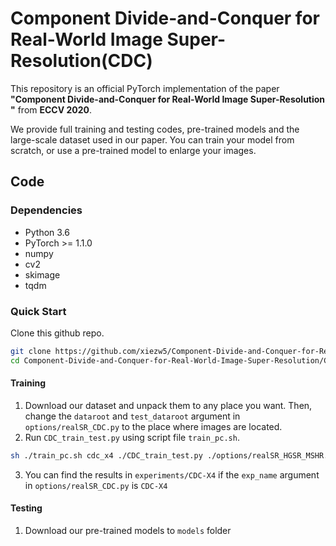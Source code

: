 # Component Divide-and-Conquer for Real-World Image Super-Resolution(CDC)

This repository is an official PyTorch implementation of the paper **"Component Divide-and-Conquer for Real-World Image Super-Resolution
"** from **ECCV 2020**.

We provide full training and testing codes, pre-trained models and the large-scale dataset used in our paper. You can train your model from scratch, or use a pre-trained model to enlarge your images.

## Code
### Dependencies
* Python 3.6
* PyTorch >= 1.1.0
* numpy
* cv2
* skimage
* tqdm

### Quick Start
Clone this github repo.
```bash
git clone https://github.com/xiezw5/Component-Divide-and-Conquer-for-Real-World-Image-Super-Resolution
cd Component-Divide-and-Conquer-for-Real-World-Image-Super-Resolution/CDC
```
#### Training
1. Download our dataset and unpack them to any place you want. Then, change the ```dataroot``` and ```test_dataroot``` argument in ```options/realSR_CDC.py``` to the place where images are located.
2. Run ```CDC_train_test.py``` using script file ```train_pc.sh```.
```bash
sh ./train_pc.sh cdc_x4 ./CDC_train_test.py ./options/realSR_HGSR_MSHR.py 1
```
3. You can find the results in ```experiments/CDC-X4``` if the ```exp_name``` argument in ```options/realSR_CDC.py``` is ```CDC-X4```

#### Testing
1. Download our pre-trained models to ```models``` folder
